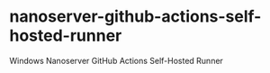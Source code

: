 # nanoserver-github-actions-self-hosted-runner
Windows Nanoserver GitHub Actions Self-Hosted Runner
